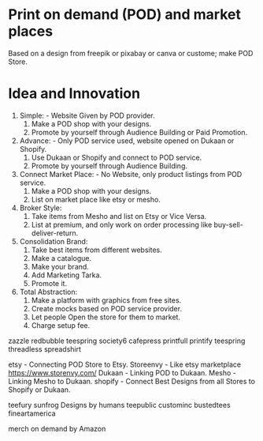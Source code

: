 # Print on demand (POD) and market places
Based on a design from freepik or pixabay or canva or custome; make POD Store.

# Idea and Innovation
1. Simple:  - Website Given by POD provider.
    1. Make a POD shop with your designs.
    2. Promote by yourself through Audience Building or Paid Promotion.
2. Advance: - Only POD service used, website opened on Dukaan or Shopify.  
    1. Use Dukaan or Shopify and connect to POD service.
    2. Promote by yourself through Audience Building.
3. Connect Market Place:    - No Website, only product listings from POD service.
    1. Make a POD shop with your designs.
    2. List on market place like etsy or mesho.
4. Broker Style:
    1. Take items from Mesho and list on Etsy or Vice Versa.
    2. List at premium, and only work on order processing like buy-sell-deliver-return.
5. Consolidation Brand:
    1. Take best items from different websites.
    2. Make a catalogue.
    3. Make your brand.
    4. Add Marketing Tarka.
    5. Promote it.
6. Total Abstraction:
    1. Make a platform with graphics from free sites.
    2. Create mocks based on POD service provider.
    3. Let people Open the store for them to market.
    4. Charge setup fee.

zazzle
redbubble
teespring
society6
cafepress
printfull
printify
teespring
threadless
spreadshirt

etsy            - Connecting POD Store to Etsy.
Storeenvy       - Like etsy marketplace https://www.storenvy.com/
Dukaan          - Linking POD to Dukaan.
Mesho           - Linking Mesho to Dukaan.
shopify         - Connect Best Designs from all Stores to Shopify or Dukaan.

teefury
sunfrog
Designs by humans
teepublic
custominc
bustedtees
fineartamerica

merch on demand by Amazon
